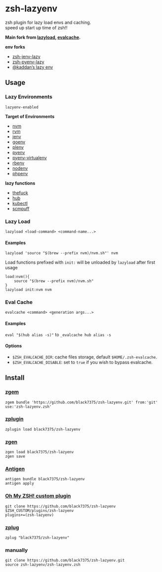 # zsh-lazyenv
zsh plugin for lazy load envs and caching.  
speed up start up time of zsh!!

**Main fork from [lazyload](https://github.com/qoomon/zsh-lazyload), 
[evalcache](https://github.com/mroth/evalcache).**

**env forks**

- [zsh-jenv-lazy](https://github.com/shihyuho/zsh-jenv-lazy/)
- [zsh-pyenv-lazy](https://github.com/davidparsson/zsh-pyenv-lazy)
- [@kaddan’s lazy env](https://github.com/kadaan?utf8=%E2%9C%93&tab=repositories&q=lazy)

## Usage
### Lazy Environments
`lazyenv-enabled`

**Target of Environments**
- [nvm](https://github.com/nvm-sh/nvm)
- [rvm](https://github.com/rvm/rvm)
- [jenv](https://github.com/jenv/jenv)
- [goenv](https://github.com/syndbg/goenv)
- [plenv](https://github.com/tokuhirom/plenv)
- [pyenv](https://github.com/pyenv/pyenv)
- [pyenv-virtualenv](https://github.com/pyenv/pyenv-virtualenv)
- [rbenv](https://github.com/rbenv/rbenv)
- [nodenv](https://github.com/nodenv/nodenv)
- [phpenv](https://github.com/phpenv/phpenv)

**lazy functions**
- [thefuck](https://github.com/nvbn/thefuck)
- [hub](https://github.com/github/hub)
- [kubectl](https://github.com/kubernetes/kubectl)
- [scmpuff](https://github.com/mroth/scmpuff)

### Lazy Load
`lazyload <load-command> <command-name...>`

#### Examples
`lazyload 'source "$(brew --prefix nvm)/nvm.sh"' nvm`

Load functions prefixed with `init:` will be unloaded by `lazyload` after first usage
```
load:nvm(){
    source "$(brew --prefix nvm)/nvm.sh"
}
lazyload init:nvm nvm
```

### Eval Cache
`evalcache <command> <generation args...>`

#### Examples
`eval "$(hub alias -s)"` to `_evalcache hub alias -s`

#### Options

- `$ZSH_EVALCACHE_DIR`: cache files storage, default `$HOME/.zsh-evalcache`.
- `$ZSH_EVALCACHE_DISABLE`: set to `true` if you wish to bypass evalcache.


## Install

### [zgem](https://github.com/qoomon/zgem)
`zgem bundle 'https://github.com/black7375/zsh-lazyenv.git' from:'git' use:'zsh-lazyenv.zsh'`
### [zplugin](https://github.com/zdharma/zplugin)
`zplugin load black7375/zsh-lazyenv`
### [zgen](https://github.com/tarjoilija/zgen)
```
zgen load black7375/zsh-lazyenv
zgen save
```
### [Antigen](https://github.com/zsh-users/antigen)
```
antigen bundle black7375/zsh-lazyenv
antigen apply
```
### [Oh My ZSH! custom plugin](http://ohmyz.sh/)
```
git clone https://github.com/black7375/zsh-lazyenv $ZSH_CUSTOM/plugins/zsh-lazyenv
plugins+=(zsh-lazyenv)
```
### [zplug](https://github.com/zplug/zplug)
`zplug "black7375/zsh-lazyenv"`
### manually
```
git clone https://github.com/black7375/zsh-lazyenv.git
source zsh-lazyenv/zsh-lazyenv.zsh
```
